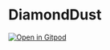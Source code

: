 # DiamondDust

[![Open in Gitpod](https://gitpod.io/button/open-in-gitpod.svg)](https://github.com/soerensofke/DiamondDust)
